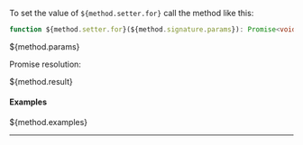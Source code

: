 To set the value of `${method.setter.for}` call the method like this:

```typescript
function ${method.setter.for}(${method.signature.params}): Promise<void>
```

${method.params}

Promise resolution:

${method.result}

#### Examples

${method.examples}

---

